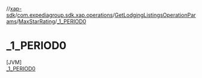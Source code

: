 //[xap-sdk](../../../../../index.md)/[com.expediagroup.sdk.xap.operations](../../../index.md)/[GetLodgingListingsOperationParams](../../index.md)/[MaxStarRating](../index.md)/[_1_PERIOD0](index.md)

# _1_PERIOD0

[JVM]\
[_1_PERIOD0](index.md)
